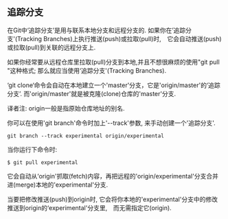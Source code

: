 ## 追踪分支 ##

在Git中‘追踪分支’是用与联系本地分支和远程分支的. 如果你在’追踪分支'(Tracking Branches)上执行推送(push)或拉取(pull)时,　它会自动推送(push)或拉取(pull)到关联的远程分支上.


如果你经常要从远程仓库里拉取(pull)分支到本地,并且不想很麻烦的使用"git pull <repository> <refspec>"这种格式; 那么就应当使用‘追踪分支'(Tracking Branches).

‘git clone‘命令会自动在本地建立一个'master'分支，它是'origin/master'的‘追踪分支’. 而'origin/master'就是被克隆(clone)仓库的'master'分支.
	
译者注: origin一般是指原始仓库地址的别名.


你可以在使用'git branch'命令时加上'--track'参数, 来手动创建一个'追踪分支'.

	git branch --track experimental origin/experimental


当你运行下命令时:

	$ git pull experimental
	

它会自动从‘origin'抓取(fetch)内容，再把远程的'origin/experimental'分支合并进(merge)本地的'experimental'分支.


当要把修改推送(push)到origin时, 它会将你本地的'experimental'分支中的修改推送到origin的‘experimental'分支里,　而无需指定它(origin).